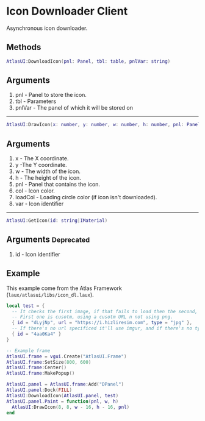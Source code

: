# Icon Downloader <client>Client</client>

Asynchronous icon downloader.

## Methods

```lua
AtlasUI:DownloadIcon(pnl: Panel, tbl: table, pnlVar: string)
```

## Arguments

1. pnl - Panel to store the icon.
2. tbl - Parameters
3. pnlVar - The panel of which it will be stored on

---

```lua
AtlasUI:DrawIcon(x: number, y: number, w: number, h: number, pnl: Panel, col: Color, loadCol: Color, var: string)
```

## Arguments

1. x - The X coordinate.
2. y -The Y coordinate.
3. w - The width of the icon.
4. h - The height of the icon.
5. pnl - Panel that contains the icon.
6. col - Icon color.
7. loadCol - Loading circle color (if icon isn't downloaded).
8. var - Icon identifier

---

```lua
AtlasUI:GetIcon(id: string|IMaterial)
```

## Arguments <small><deprecated>Deprecated</deprecated></small>

1. id - Icon identifier

## Example

This example come from the Atlas Framework (`laux/atlasui/libs/icon_dl.laux`).

```lua
local test = {
  -- It checks the first image, if that fails to load then the second, then third, etc..
  -- First one is cusotm, using a cusotm URL n not using png.
  { id = "dLyjNp", url = "https://i.hizliresim.com", type = "jpg" },
  -- If there's no url specificed it'll use imgur, and if there's no type, it'll use png
  { id = "4aa0Ka4" }
}

-- Example frame
AtlasUI.frame = vgui.Create("AtlasUI.Frame")
AtlasUI.frame:SetSize(800, 600)
AtlasUI.frame:Center()
AtlasUI.frame:MakePopup()

AtlasUI.panel = AtlasUI.frame:Add("DPanel")
AtlasUI.panel:Dock(FILL)
AtlasUI:DownloadIcon(AtlasUI.panel, test)
AtlasUI.panel.Paint = function(pnl, w, h)
  AtlasUI:DrawIcon(8, 8, w - 16, h - 16, pnl)
end
```
